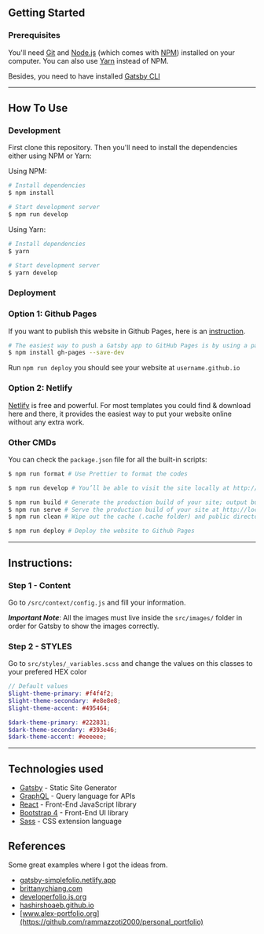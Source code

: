 ## Getting Started

### Prerequisites

You'll need [Git](https://git-scm.com) and [Node.js](https://nodejs.org/en/download/) (which comes with [NPM](http://npmjs.com)) installed on your computer. You can also use [Yarn](https://yarnpkg.com/) instead of NPM.

Besides, you need to have installed [Gatsby CLI](https://www.gatsbyjs.org/docs/quick-start/)

---

## How To Use

### Development

First clone this repository. Then you'll need to install the dependencies either using NPM or Yarn:

Using NPM:

```bash
# Install dependencies
$ npm install

# Start development server
$ npm run develop
```

Using Yarn:

```bash
# Install dependencies
$ yarn

# Start development server
$ yarn develop
```

### Deployment

### Option 1: Github Pages

If you want to publish this website in Github Pages, here is an [instruction](https://www.gatsbyjs.com/docs/how-to/previews-deploys-hosting/how-gatsby-works-with-github-pages/).

```bash
# The easiest way to push a Gatsby app to GitHub Pages is by using a package called gh-pages.
$ npm install gh-pages --save-dev
```

Run `npm run deploy` you should see your website at `username.github.io`

### Option 2: Netlify

[Netlify](https://netlify.com) is free and powerful. For most templates you could find & download here and there, it provides the easiest way to put your website online without any extra work.

### Other CMDs

You can check the `package.json` file for all the built-in scripts:

```bash
$ npm run format # Use Prettier to format the codes

$ npm run develop # You’ll be able to visit the site locally at http://localhost:8000

$ npm run build # Generate the production build of your site; output built static HTML and JavaScript files into the "public" directory.
$ npm run serve # Serve the production build of your site at http://localhost:9000
$ npm run clean # Wipe out the cache (.cache folder) and public directories

$ npm run deploy # Deploy the website to Github Pages
```

---

## Instructions:

### Step 1 - Content

Go to `/src/context/config.js` and fill your information.

**_Important Note_**: All the images must live inside the `src/images/` folder in order for Gatsby to show the images correctly.

### Step 2 - STYLES

Go to `src/styles/_variables.scss` and change the values on this classes to your prefered HEX color

```scss
// Default values
$light-theme-primary: #f4f4f2;
$light-theme-secondary: #e8e8e8;
$light-theme-accent: #495464;

$dark-theme-primary: #222831;
$dark-theme-secondary: #393e46;
$dark-theme-accent: #eeeeee;
```

---

## Technologies used

- [Gatsby](https://www.gatsbyjs.org/) - Static Site Generator
- [GraphQL](https://graphql.org/) - Query language for APIs
- [React](https://es.reactjs.org/) - Front-End JavaScript library
- [Bootstrap 4](https://getbootstrap.com/docs/4.3/getting-started/introduction/) - Front-End UI library
- [Sass](https://sass-lang.com/documentation) - CSS extension language

## References

Some great examples where I got the ideas from.

- [gatsby-simplefolio.netlify.app](https://github.com/cobidev/gatsby-simplefolio)
- [brittanychiang.com](https://github.com/bchiang7/v4)
- [developerfolio.js.org](https://github.com/saadpasta/developerFolio)
- [hashirshoaeb.github.io](https://github.com/hashirshoaeb/home)
- [www.alex-portfolio.org](https://github.com/rammazzoti2000/personal_portfolio)
